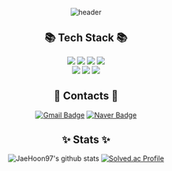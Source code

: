 <div align="center">

  ![header](https://capsule-render.vercel.app/api?type=soft&color=F1E5D1&height=150&section=header&text=Welcome!%0A7aeHoon's%20Github&fontColor=373A40&fontSize=40)
  <br>

  
  ## 📚 Tech Stack 📚
  <img src="https://img.shields.io/badge/Swift-F05138?style=for-the-badge&logo=swift&logoColor=white"/>
  <img src="https://img.shields.io/badge/C%2B%2B-00599C?style=for-the-badge&logo=cplusplus&logoColor=white"/>
  <img src="https://img.shields.io/badge/NodeJs-5FA04E?style=for-the-badge&logo=nodedotjs&logoColor=white"/>
  <img src="https://img.shields.io/badge/express-000000?style=for-the-badge&logo=express&logoColor=white"/>
  <br>
  <img src="https://img.shields.io/badge/MySql-4479A1?style=for-the-badge&logo=mysql&logoColor=white"/>
  <img src="https://img.shields.io/badge/git-F05032?style=for-the-badge&logo=git&logoColor=white"/>
  <img src="https://img.shields.io/badge/github-181717?style=for-the-badge&logo=github&logoColor=white"/>

  <br>

  ## 💌 Contacts 💌
  [![Gmail Badge](https://img.shields.io/badge/gmail-d14836?style=for-the-badge&logo=gmail&logoColor=white&link=mailto:stitch8971@gachon.ac.kr)](mailto:stitch8971@gachon.ac.kr)
  [![Naver Badge](https://img.shields.io/badge/Naver-03C75A?style=for-the-badge&logo=naver&logoColor=white&link=mailto:kttyj000@naver.com)](mailto:kttyj000@naver.com)


  ## ✨ Stats ✨
  ![JaeHoon97's github stats](https://github-readme-stats.vercel.app/api?username=JaeHoon97&show_icons=true)
  [![Solved.ac Profile](http://mazassumnida.wtf/api/v2/generate_badge?boj=stitch8971)](https://solved.ac/stitch8971/)

</div>
